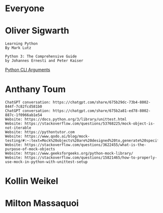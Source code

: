 # Everyone

# Oliver Sigwarth

    Learning Python
    By Mark Lutz

    Python 3: The Comprehensive Guide
    by Johannes Ernesti and Peter Kaiser

[Python CLI Arguments](https://docs.python.org/3/library/argparse.html#action)

# Anthany Toum
    ChatGPT conversation: https://chatgpt.com/share/675b29dc-73b4-8002-844f-7c82fcd581b0
    ChatGPT conversation: https://chatgpt.com/share/675b2a81-ed78-8002-887c-1f0966ab1e54
    Website: https://docs.python.org/3/library/unittest.html
    Website: https://stackoverflow.com/questions/53768225/mock-object-is-not-iterable
    Website: https://pythontutor.com
    Website: https://www.qodo.ai/blog/mock-testing/#:~:text=Mock%20objects%20are%20designed%20to,generate%20specific%20types%20of%20errors.
    Website: https://stackoverflow.com/questions/3622455/what-is-the-purpose-of-mock-objects
    Website: https://www.geeksforgeeks.org/python-mock-library/
    Website: https://stackoverflow.com/questions/15821465/how-to-properly-use-mock-in-python-with-unittest-setup

# Kollin Weikel

# Milton Massaquoi
